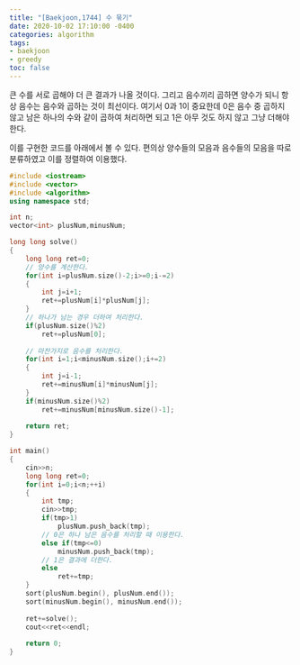 ```yaml
---
title: "[Baekjoon,1744] 수 묶기"
date: 2020-10-02 17:10:00 -0400
categories: algorithm 
tags:
- baekjoon 
- greedy
toc: false
---
```


큰 수를 서로 곱해야 더 큰 결과가 나올 것이다. 그리고 음수끼리 곱하면 양수가 되니 항상 음수는 음수와 곱하는 것이 최선이다. 
여기서 0과 1이 중요한데 0은 음수 중 곱하지 않고 남은 하나의 수와 같이 곱하여 처리하면 되고 1은 아무 것도 하지 않고 그냥 더해야 한다. 

이를 구현한 코드를 아래에서 볼 수 있다. 편의상 양수들의 모음과 음수들의 모음을 따로 분류하였고 이를 정렬하여 이용했다. 
```cpp
#include <iostream>
#include <vector>
#include <algorithm>
using namespace std;

int n;
vector<int> plusNum,minusNum;

long long solve()
{
    long long ret=0;
    // 양수를 계산한다. 
    for(int i=plusNum.size()-2;i>=0;i-=2)
    {
        int j=i+1;
        ret+=plusNum[i]*plusNum[j];
    }
    // 하나가 남는 경우 더하여 처리한다. 
    if(plusNum.size()%2)
        ret+=plusNum[0];
    
    // 마찬가지로 음수를 처리한다. 
    for(int i=1;i<minusNum.size();i+=2)
    {
        int j=i-1;
        ret+=minusNum[i]*minusNum[j];
    }
    if(minusNum.size()%2)
        ret+=minusNum[minusNum.size()-1];
    
    return ret;
}

int main()
{
    cin>>n;
    long long ret=0;
    for(int i=0;i<n;++i)
    {
        int tmp;
        cin>>tmp;
        if(tmp>1)
            plusNum.push_back(tmp);
        // 0은 하나 남은 음수를 처리할 때 이용한다. 
        else if(tmp<=0)
            minusNum.push_back(tmp);
        // 1은 결과에 더한다. 
        else
            ret+=tmp;
    }
    sort(plusNum.begin(), plusNum.end());
    sort(minusNum.begin(), minusNum.end());
    
    ret+=solve();
    cout<<ret<<endl;
    
    return 0;
}

```
